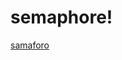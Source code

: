 # semaphore!

[samaforo](https://user-images.githubusercontent.com/90732177/211052924-2bbbb8a2-7590-4d8d-8f9d-ec6e12e5de89.jpeg)

